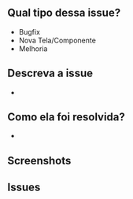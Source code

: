 ## Qual tipo dessa issue?

- Bugfix
- Nova Tela/Componente
- Melhoria

## Descreva a issue

-

## Como ela foi resolvida?

-

## Screenshots


## Issues